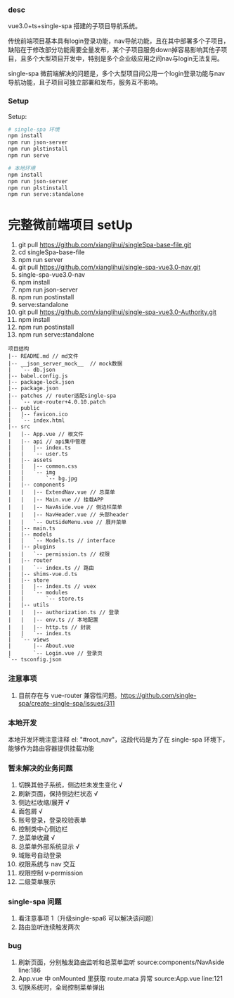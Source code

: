 ### desc

vue3.0+ts+single-spa 搭建的子项目导航系统。

传统前端项目基本具有login登录功能，nav导航功能，且在其中部署多个子项目，缺陷在于修改部分功能需要全量发布，某个子项目服务down掉容易影响其他子项目，且多个大型项目开发中，特别是多个企业级应用之间nav与login无法复用。

single-spa 微前端解决的问题是，多个大型项目间公用一个login登录功能与nav导航功能，且子项目可独立部署和发布，服务互不影响。


### Setup

Setup:

```sh
# single-spa 环境
npm install
npm run json-server
npm run plstinstall
npm run serve

# 本地环境
npm install
npm run json-server
npm run plstinstall
npm run serve:standalone
```
# 完整微前端项目 setUp
1. git pull https://github.com/xianglihui/singleSpa-base-file.git
2. cd singleSpa-base-file
3. npm run server
4. git pull https://github.com/xianglihui/single-spa-vue3.0-nav.git
5. single-spa-vue3.0-nav
6. npm install
7. npm run json-server
8. npm run postinstall
9. serve:standalone
10. git pull https://github.com/xianglihui/single-spa-vue3.0-Authority.git
11. npm install 
12. npm run postinstall
13. npm run serve:standalone

```
项目结构
|-- README.md // md文件
|-- __json_server_mock__  // mock数据
|   `-- db.json
|-- babel.config.js
|-- package-lock.json
|-- package.json
|-- patches // router适配single-spa
|   `-- vue-router+4.0.10.patch
|-- public
|   |-- favicon.ico
|   `-- index.html
|-- src
|   |-- App.vue // 根文件
|   |-- api // api集中管理
|   |   |-- index.ts
|   |   `-- user.ts
|   |-- assets
|   |   |-- common.css
|   |   `-- img
|   |       `-- bg.jpg
|   |-- components
|   |   |-- ExtendNav.vue // 总菜单
|   |   |-- Main.vue // 挂载APP
|   |   |-- NavAside.vue // 侧边栏菜单
|   |   |-- NavHeader.vue // 头部header
|   |   `-- OutSideMenu.vue // 展开菜单
|   |-- main.ts
|   |-- models
|   |   `-- Models.ts // interface
|   |-- plugins
|   |   `-- permission.ts // 权限
|   |-- router
|   |   `-- index.ts // 路由
|   |-- shims-vue.d.ts
|   |-- store
|   |   |-- index.ts // vuex
|   |   `-- modules
|   |       `-- store.ts
|   |-- utils
|   |   |-- authorization.ts // 登录
|   |   |-- env.ts // 本地配置
|   |   |-- http.ts // 封装
|   |   `-- index.ts
|   `-- views
|       |-- About.vue
|       `-- Login.vue // 登录页
`-- tsconfig.json
```

### 注意事项

1. 目前存在与 vue-router 兼容性问题。https://github.com/single-spa/create-single-spa/issues/311

### 本地开发

本地开发环境注意注释 el: "#root_nav"，这段代码是为了在 single-spa 环境下，能够作为路由容器提供挂载功能

### 暂未解决的业务问题

1. 切换其他子系统，侧边栏未发生变化 √
2. 刷新页面，保持侧边栏状态 √
3. 侧边栏收缩/展开 √
4. 面包屑 √
5. 账号登录，登录校验表单
6. 控制类中心侧边栏
7. 总菜单收藏 √
8. 总菜单外部系统显示 √
9. 域账号自动登录
10. 权限系统与 nav 交互
11. 权限控制 v-permission
12. 二级菜单展示

### single-spa 问题

1. 看注意事项 1（升级single-spa6 可以解决该问题）
2. 路由监听连续触发两次

### bug

1. 刷新页面，分别触发路由监听和总菜单监听 source:components/NavAside line:186
2. App.vue 中 onMounted 里获取 route.mata 异常 source:App.vue line:121
3. 切换系统时，全局控制菜单弹出

